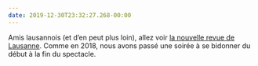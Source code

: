 ```yaml
---
date: 2019-12-30T23:32:27.268-00:00
---
```

Amis lausannois (et d’en peut plus loin), allez voir [la nouvelle revue de Lausanne](https://terreaux.org/evenements/5d4ad43d3cb89aaa4202ca50/terreaux-19-20-revue). Comme en 2018, nous avons passé une soirée à se bidonner du début à la fin du spectacle.
